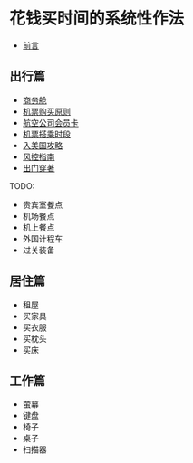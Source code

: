 # 花钱买时间的系统性作法

* [前言](00.md)

## 出行篇

* [商务舱](01-01.md)
* [机票购买原则](01-02.md)
* [航空公司会员卡](01-03.md)
* [机票搭乘时段](01-04.md)
* [入美国攻略](01-05.md)
* [风控指南](01-06.md)
* [出门穿著](01-07.md)

TODO:

* 贵宾室餐点
* 机场餐点
* 机上餐点
* 外国计程车
* 过关装备



## 居住篇

* 租屋
* 买家具
* 买衣服
* 买枕头
* 买床



## 工作篇

* 萤幕
* 键盘
* 椅子
* 桌子
* 扫描器
